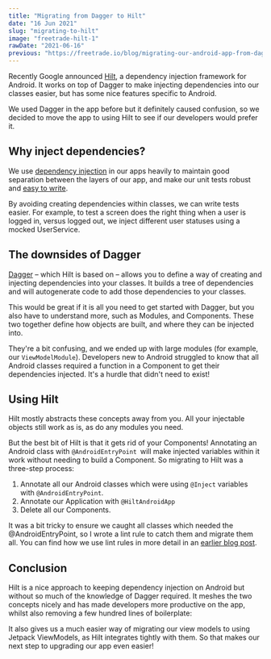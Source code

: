 ```yaml
---
title: "Migrating from Dagger to Hilt"
date: "16 Jun 2021"
slug: "migrating-to-hilt"
image: "freetrade-hilt-1"
rawDate: "2021-06-16"
previous: "https://freetrade.io/blog/migrating-our-android-app-from-dagger-to-hilt"
---
```


Recently Google announced [Hilt](https://dagger.dev/hilt/), a dependency injection framework for Android. It works on top of Dagger to make injecting dependencies into our classes easier, but has some nice features specific to Android.

We used Dagger in the app before but it definitely caused confusion, so we decided to move the app to using Hilt to see if our developers would prefer it.


## Why inject dependencies?

We use [dependency injection](https://www.freecodecamp.org/news/a-quick-intro-to-dependency-injection-what-it-is-and-when-to-use-it-7578c84fa88f/) in our apps heavily to maintain good separation between the layers of our app, and make our unit tests robust and [easy to write](https://developer.android.com/training/dependency-injection/hilt-testing).

By avoiding creating dependencies within classes, we can write tests easier. For example, to test a screen does the right thing when a user is logged in, versus logged out, we inject different user statuses using a mocked UserService.


## The downsides of Dagger

[Dagger](https://dagger.dev/dev-guide/) – which Hilt is based on – allows you to define a way of creating and injecting dependencies into your classes. It builds a tree of dependencies and will autogenerate code to add those dependencies to your classes.

This would be great if it is all you need to get started with Dagger, but you also have to understand more, such as Modules, and Components. These two together define how objects are built, and where they can be injected into.

They're a bit confusing, and we ended up with large modules (for example, our `ViewModelModule`). Developers new to Android struggled to know that all Android classes required a function in a Component to get their dependencies injected. It's a hurdle that didn't need to exist!


## Using Hilt

Hilt mostly abstracts these concepts away from you. All your injectable objects still work as is, as do any modules you need.

But the best bit of Hilt is that it gets rid of your Components! Annotating an Android class with `@AndroidEntryPoint `will make injected variables within it work without needing to build a Component. So migrating to Hilt was a three-step process:

1. Annotate all our Android classes which were using `@Inject` variables with `@AndroidEntryPoint`.
1. Annotate our Application with `@HiltAndroidApp`
1. Delete all our Components.

It was a bit tricky to ensure we caught all classes which needed the @AndroidEntryPoint, so I wrote a lint rule to catch them and migrate them all. You can find how we use lint rules in more detail in an [earlier blog post](./lint-rules.md).


## Conclusion

Hilt is a nice approach to keeping dependency injection on Android but without so much of the knowledge of Dagger required. It meshes the two concepts nicely and has made developers more productive on the app, whilst also removing a few hundred lines of boilerplate:


It also gives us a much easier way of migrating our view models to using Jetpack ViewModels, as Hilt integrates tightly with them. So that makes our next step to upgrading our app even easier!